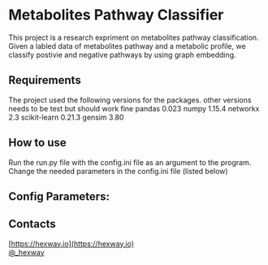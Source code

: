 Metabolites Pathway Classifier
=========================================

This project is a research expriment on metabolites pathway classification.
Given a labled data of metabolites pathway and a metabolic profile, we classify postivie and negative pathways by using graph embedding.



## Requirements
The project used the following versions for the packages. other versions needs to be test but should work fine
pandas 0.023
numpy  1.15.4 
networkx 2.3 
scikit-learn 0.21.3
gensim 3.80

## How to use

Run the run.py file with the config.ini file as an argument to the program.
Change the needed parameters in the config.ini file (listed below)



## Config Parameters: 



## Contacts

[https://hexway.io](https://hexway.io)<br>
[@_hexway](https://twitter.com/_hexway)